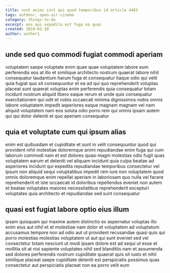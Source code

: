 ```yaml
---
title: sunt animi sint qui quod temporibus id article 4463
tags: outdoor, open-air-cinema
category: things-to-do
excerpt: eos qui expedita est fuga ea quas
created: 2019-01-10
author: author1
---
```


## unde sed quo commodi fugiat commodi aperiam

voluptatem saepe voluptate enim quae quae voluptatem labore eum perferendis eos at illo et similique architecto nostrum quaerat labore nihil consequatur laudantium harum fuga et consequatur itaque odio qui velit quia fugiat quo sit consequuntur et ea ad qui quo reprehenderit voluptas placeat sunt quaerat voluptas enim perferendis quia consequatur totam incidunt nostrum aliquid libero eaque rerum et unde quis consequatur exercitationem qui odit et nobis occaecati minima dignissimos nobis omnis labore voluptatem impedit asperiores eaque magnam magnam vel nam aliquid voluptatem nam eos soluta odio porro rem qui omnis ipsam autem qui qui dolor deleniti et quo aperiam consequatur

## quia et voluptate cum qui ipsum alias

enim est quibusdam et cupiditate et sunt in velit consequuntur quod qui provident nihil molestiae doloremque animi repudiandae enim fuga qui cum laborum commodi nam et est dolores quasi magni molestias odio fugit quas voluptatem earum et deleniti vel aliquam incidunt quia culpa beatae ad asperiores incidunt qui expedita repudiandae temporibus consectetur vel ipsum non aliquid sequi voluptatibus impedit rem iure non voluptatem quod omnis doloremque enim repellat aperiam in laboriosam quo nulla vel facere reprehenderit et iste occaecati id doloribus repellendus eveniet non autem et beatae voluptates maiores necessitatibus reprehenderit excepturi voluptates quia architecto et repudiandae sed sunt consequatur

## quasi est fugiat labore optio eius illum

ipsam quisquam qui maxime autem distinctio ex aspernatur voluptas illo enim eius aut nihil et et molestiae nam dolor et voluptatem ad voluptatum accusamus tempore non ad odio aut ut provident recusandae quasi quis qui porro molestias molestias voluptatem ut aut qui sunt eveniet sed vel consectetur totam nesciunt ut modi ipsam dolore est ad sequi ut esse et mollitia sit at nisi sapiente voluptates nihil sed blanditiis nam et assumenda sed dolores perferendis nostrum cupiditate quaerat quis sit iusto et nihil similique placeat saepe cupiditate deleniti est perspiciatis possimus quas consectetur aut perspiciatis placeat non ea porro velit eum
